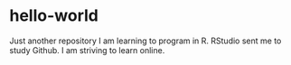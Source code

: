 # hello-world
Just another repository
I am learning to program in R.
RStudio sent me to study Github.
I am striving to learn online.
